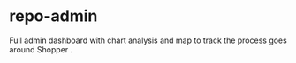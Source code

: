 # repo-admin
Full admin dashboard with chart analysis and map to track the process goes around Shopper .

